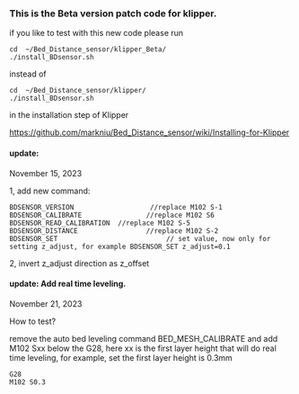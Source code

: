 
### This is the Beta version patch code for klipper.

if you like to test with this new code please run
```
cd  ~/Bed_Distance_sensor/klipper_Beta/
./install_BDsensor.sh
```
instead of 
```
cd  ~/Bed_Distance_sensor/klipper/
./install_BDsensor.sh
```

in the installation step of Klipper

https://github.com/markniu/Bed_Distance_sensor/wiki/Installing-for-Klipper



#### update:
November 15, 2023

1, add new command:
```
BDSENSOR_VERSION                   //replace M102 S-1
BDSENSOR_CALIBRATE                //replace M102 S6 
BDSENSOR_READ_CALIBRATION  //replace M102 S-5 
BDSENSOR_DISTANCE                 //replace M102 S-2 
BDSENSOR_SET                           // set value, now only for setting z_adjust, for example BDSENSOR_SET z_adjust=0.1

```
2, invert z_adjust direction as z_offset



#### update: Add real time leveling. 
November 21, 2023

How to test?   

remove the auto bed leveling command  BED_MESH_CALIBRATE and add M102 Sxx below the G28, here xx is the first layer height that will do real time leveling, for example, set the first layer height is 0.3mm

```
G28
M102 S0.3

```


